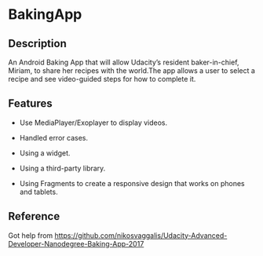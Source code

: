 # BakingApp

## Description
An Android Baking App that will allow Udacity’s resident baker-in-chief, Miriam, to share her recipes with the world.The app allows a user to select a recipe and see video-guided steps for how to complete it.

## Features
* Use MediaPlayer/Exoplayer to display videos.

* Handled error cases.

* Using a widget.

* Using a third-party library.

* Using Fragments to create a responsive design that works on phones and tablets.

## Reference
Got help from https://github.com/nikosvaggalis/Udacity-Advanced-Developer-Nanodegree-Baking-App-2017
